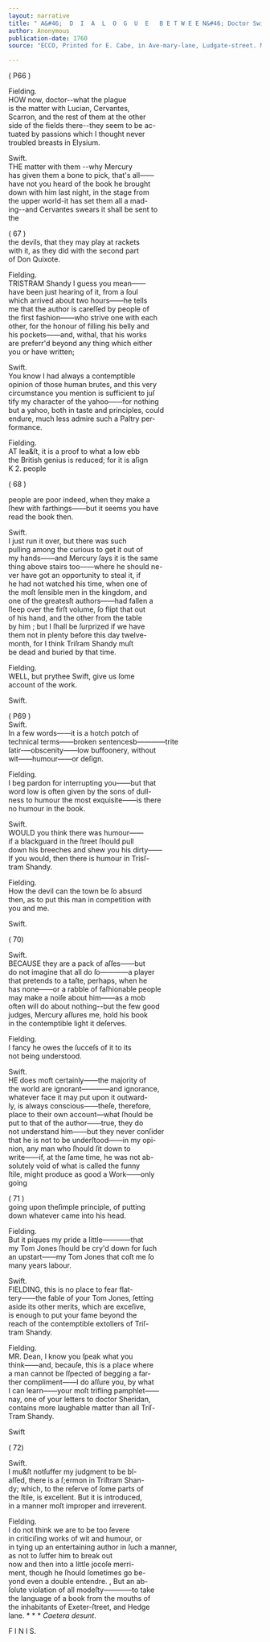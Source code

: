 ```yaml
---
layout: narrative
title: " A&#46;  D  I  A  L  O  G  U  E   B E T W E E N&#46; Doctor Swift and HENRY FIELDING&#44; Esq&#59; in the SHADES&#46; from Tristram Shandy&#39;s Bon Mot&#39;s Repartees&#44; odd Adventures&#44; And Humorous Stories&#59; All warrented ORIGINALS&#59; Being taken from ACTUAL CONVERSATIONS&#59; Or collected from the most AUTHENTICK INTELLIGENCE&#44; To which are added&#44; by Way of APPENDIX&#59; A STORY OF A COCK and a BULL&#44; in the SHANDY STILE&#59; A POETICAL EPSITLE&#44; never before printed&#59; A DISCOURSE well worth the Perusal of all who are curious in the SERMON WAY&#59; and a NEW DIALOGUE of the DEAD&#44; between DEAN SWIFT and HENRY FIELDING&#44; esq&#59;"
author: Anonymous
publication-date: 1760
source: "ECCO, Printed for E. Cabe, in Ave-mary-lane, Ludgate-street. M DCC LX"

---
```


( P66 )


 
  Fielding.  
  HOW now, doctor--what the plague  
 is the matter with Lucian, Cervantes,  
 Scarron, and the rest of them at the other  
 side of the fields there--they seem to be ac-  
 tuated by passions which I thought never  
troubled breasts in Elysium.  

Swift.  
THE matter with them --why Mercury  
has given them a bone to pick, that's all——  
have not you heard of the book he brought  
down with him last night, in the stage from  
the upper world-it has set them all a mad-  
ing--and Cervantes swears it shall be sent to   
the  

( 67 )   
the devils, that they may play at rackets  
with it, as they did with the second part  
of Don Quixote.  

Fielding.  
TRISTRAM Shandy I guess you mean——  
have been just hearing of it, from a ſoul  
which arrived about two hours——he tells  
me that the author is careſſed by people of  
the first fashion——who strive one with each  
other, for the honour of filling his belly and  
his pockets——and, withal, that his works  
are preferr'd beyond any thing which either  
you or have written;  

Swift.  
You know I had always a contemptible  
opinion of those human brutes, and this very  
circumstance you mention is sufficient to juſ  
tify my character of the yahoo——for nothing   
but a yahoo, both in taste and principles, could   
endure, much less admire such a Paltry per-  
formance.  

Fielding.   
AT lea&ſt, it is a proof to what a low ebb  
the British genius is reduced; for it is aſign  
K 2. people  

( 68 )  

people are poor indeed, when they make a  
ſhew with farthings——but it seems you have   
read the book then.  

Swift.  
I just run it over, but there was such  
pulling among the curious to get it out of   
my hands——and Mercury ſays it is the same  
thing above stairs too——where he should ne-  
ver have got an opportunity to steal it, if   
he had not watched his time, when one of  
the moſt ſensible men in the kingdom, and  
one of the greatesſt authors——had fallen a  
ſleep over the firſt volume, ſo flipt that out  
of his hand, and the other from the table  
by him ; but I ſhall be ſurprized if we have  
them not in plenty before this day twelve-  
month, for I think Triſram Shandy muſt   
be dead and buried by that time.  

Fielding.  
WELL, but prythee Swift, give us ſome   
account of the work.  

Swift.  
 
( P69 )  
Swift.  
In a few words——it is a hotch potch of   
technical terms——broken sentencesb————trite  
ſatir-—obscenity——low buffoonery, without  
wit——humour——or deſign.  

Fielding.  
I beg pardon for interrupting you——but that   
word low is often given by the sons of dull-  
ness to humour the most exquisite——is there  
no humour in the book.  

Swift.  
WOULD you think there was humour——  
if  a blackguard in the ſtreet ſhould pull  
down his breeches and shew you his dirty——  
If you would, then there is humour in Trisſ-  
tram Shandy.  

Fielding.  
How the devil can the town be ſo absurd  
then, as to put this man in competition with   
you and me.  

Swift.  

( 70)  

Swift.  
BECAUSE they are a pack of aſſes——but  
do not imagine that all do ſo————a player  
that pretends to a taſte, perhaps, when he  
has none——or a rabble of faſhionable people  
may make a noiſe about him——as a mob  
often will do about nothing--but the few good  
judges, Mercury aſſures me, hold his book  
in the contemptible light it deſerves.  

Fielding.   
I fancy he owes the ſucceſs of it to its  
not being understood.  

Swift.  
HE does moft certainly——the majority of  
the world are ignorant————and ignorance,  
whatever face it may put upon it outward-  
ly, is always conscious——theſe, therefore,   
place to their own account—what ſhould be  
put to that of the author——true, they do   
not understand him——but they never conſider  
that he is not to be underſtood——in my opi-  
nion, any man who ſhould ſit down to  
write——if, at the ſame time, he was not ab-  
solutely void of what is called the funny   
ſtile, might produce as good a Work——only  
going  

( 71 )  
going upon theſimple principle, of putting  
down whatever came into his head.  

Fielding.  
But it piques my pride a little————that  
my Tom Jones ſhould be cry'd down for ſuch  
an upstart——my Tom Jones that coſt me ſo  
many years labour.  

Swift.  
FIELDING, this is no place to fear flat-  
tery——the fable of your Tom Jones, ſetting  
aside its other merits, which are exceſive,  
is enough to put your fame beyond the   
reach of the contemptible extollers of Triſ-   
tram Shandy.  

Fielding.  
MR. Dean, I know you ſpeak what you  
think——and, becauſe, this is a place where  
a man cannot be ſſpected of begging a far-  
ther compliment——I do aſſure you, by what  
I can learn——your moſt trifling pamphlet——  
nay, one of your letters to doctor Sheridan,  
contains more laughable matter than all Triſ-  
Tram Shandy.  

Swift  

( 72)   

Swift.  
I mu&ſt notſuffer my judgment to be bl-  
aſſed, there is a ſ;ermon in Triſtram Shan-  
dy; which, to the reſerve of ſome parts of  
the ſtile, is excellent. But it is introduced,   
in a manner moſt improper and irreverent.  

Fielding.   
I do not think we are to be too ſevere   
in criticiſing works of wit and humour, or   
in tying up an entertaining author in ſuch a manner,  
as not to ſuffer him to break out   
now and then into a little jocoſe merri-  
ment, though he ſhould ſometimes go be-  
yond even a double entendre. , But an ab-  
ſolute violation of all modeſty————to take  
the language of a book from the mouths of  
the inhabitants of Exeter-ſtreet, and Hedge  
lane. * * *  *Caetera desunt*.  


  F I N I S.   
